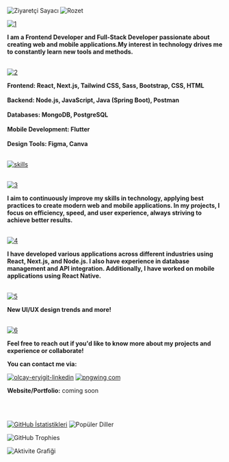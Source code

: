 ![Ziyaretçi Sayacı](https://komarev.com/ghpvc/?username=olcayeryigit&color=red) ![Rozet](https://img.shields.io/badge/Yazılım-JavaScript-blue)

[![1](https://github.com/user-attachments/assets/b8866c72-e6fb-43f6-aed6-2fa27db7a93e)](https://github.com/olcayeryigit/olcayeryigit/blob/main/README.md)

__I am a Frontend Developer and Full-Stack Developer passionate about creating web and mobile applications.My interest in technology drives me to constantly learn new tools and methods.__
<br></br>

[![2](https://github.com/user-attachments/assets/1a4507d3-9428-4cf0-997d-afdc84730fc0)](https://github.com/olcayeryigit/olcayeryigit/blob/main/README.md)

__Frontend: React, Next.js, Tailwind CSS, Sass, Bootstrap, CSS, HTML__ 
<br/>
<br/>
__Backend: Node.js, JavaScript, Java (Spring Boot), Postman__
<br/>
<br/>
__Databases: MongoDB, PostgreSQL__
<br/>
<br/>
__Mobile Development: Flutter__
<br/>
<br/>
__Design Tools: Figma, Canva__
<br/>
<br/>

[![skills](https://github.com/user-attachments/assets/1b51f8d7-6edf-40e2-a3cf-bcfb947520ff)](https://github.com/olcayeryigit/olcayeryigit/blob/main/README.md)
<br></br>

[![3](https://github.com/user-attachments/assets/b7e130e3-d8d8-4805-bf68-314bf918002c)](https://github.com/olcayeryigit/olcayeryigit/blob/main/README.md)

__I aim to continuously improve my skills in technology, applying best practices to create modern web and mobile applications. In my projects, I focus on efficiency, speed, and user experience, always striving to achieve better results.__
<br></br>

[![4](https://github.com/user-attachments/assets/9198c0d5-b038-4e12-9d21-a661cf6b9e27)](https://github.com/olcayeryigit/olcayeryigit/blob/main/README.md)

__I have developed various applications across different industries using React, Next.js, and Node.js. I also have experience in database management and API integration. Additionally, I have worked on mobile applications using React Native.__
<br></br>

[![5](https://github.com/user-attachments/assets/1b0387fd-d22b-4ea0-b3c7-a966cc7a6395)](https://github.com/olcayeryigit/olcayeryigit/blob/main/README.md)

__New UI/UX design trends and more!__
<br></br>

[![6](https://github.com/user-attachments/assets/326811eb-f626-4c5c-a3d0-791d2a475871)](https://github.com/olcayeryigit/olcayeryigit/blob/main/README.md)

__Feel free to reach out if you'd like to know more about my projects and experience or collaborate!__

__You can contact me via:__

[![olcay-eryigit-linkedin](https://github.com/user-attachments/assets/4c7335bd-3eb0-4050-ab62-93a3c6ebf683)](https://www.linkedin.com/in/olcay-eryi%C4%9Fit-oe1/)
[![pngwing com](https://github.com/user-attachments/assets/c365e40a-2fca-46d8-9cca-2fd547fb15b8)](https://codepen.io/olcayeryigit)






__Website/Portfolio:__ coming soon

<br></br>

[![GitHub İstatistikleri](https://github-readme-stats.vercel.app/api?username=olcayeryigit&show_icons=true&count_private=true&border_radius=30&theme=default&card_width=300)](https://github-readme-stats.vercel.app/api?username=olcayeryigit) ![Popüler Diller](https://github-readme-stats.vercel.app/api/top-langs/?username=olcayeryigit&layout=compact&theme=default&card_width=300&border_radius=30)


![GitHub Trophies](https://github-profile-trophy.vercel.app/?username=olcayeryigit&theme=default)

![Aktivite Grafiği](https://github-readme-activity-graph.vercel.app/graph?username=olcayeryigit&theme=gruvbox)







